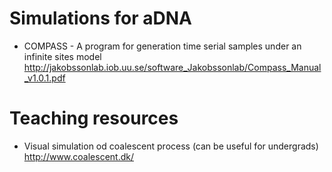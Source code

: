 # Simulations for aDNA
* COMPASS - A program for generation time serial samples under an infinite sites model  
http://jakobssonlab.iob.uu.se/software_Jakobssonlab/Compass_Manual_v1.0.1.pdf
 
# Teaching resources  
* Visual simulation od coalescent process (can be useful for undergrads)  
http://www.coalescent.dk/

